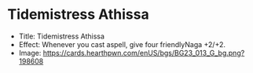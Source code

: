 # Tidemistress Athissa
- Title:  Tidemistress Athissa
- Effect:  Whenever you cast aspell, give four friendlyNaga +2/+2.
- Image:  https://cards.hearthpwn.com/enUS/bgs/BG23_013_G_bg.png?198608
